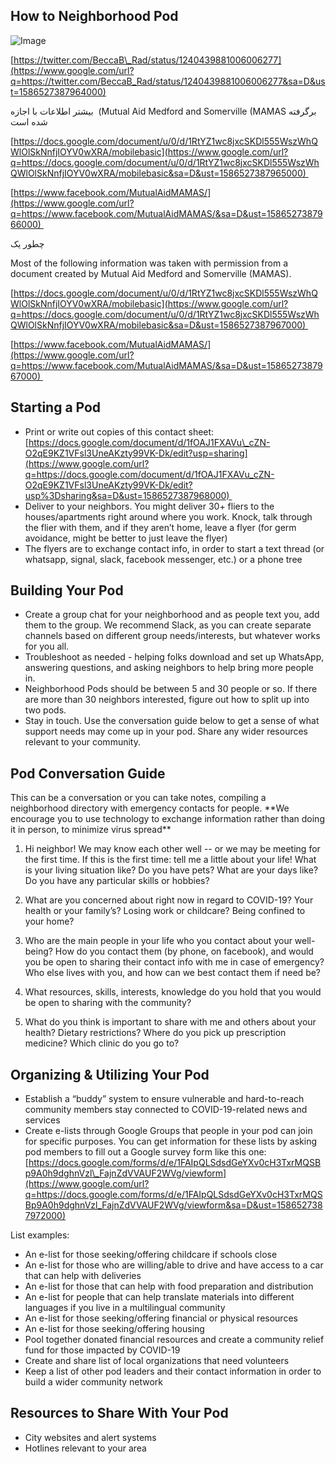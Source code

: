 How to Neighborhood Pod 
-----------------------

![Image](https://lh4.googleusercontent.com/xTZOIYfxJ-Sglyf59wAaqKIlgPPUGhXpkC7yZ7U072Dq3AhYBmOQ1YCGGAfP3HuUq8rtV758RZeIpilrpmIo6rhEZBvEbeCO1AwrgyTdwz-wKWInj4qqhNJKRiel1uyS4QM2gXeM)

[https://twitter.com/BeccaB\_Rad/status/1240439881006006277](https://www.google.com/url?q=https://twitter.com/BeccaB_Rad/status/1240439881006006277&sa=D&ust=1586527387964000)

بیشتر اطلاعات با اجازه  (Mutual Aid Medford and Somerville (MAMAS
برگرفته شده است

[https://docs.google.com/document/u/0/d/1RtYZ1wc8jxcSKDl555WszWhQWlOlSkNnfjIOYV0wXRA/mobilebasic](https://www.google.com/url?q=https://docs.google.com/document/u/0/d/1RtYZ1wc8jxcSKDl555WszWhQWlOlSkNnfjIOYV0wXRA/mobilebasic&sa=D&ust=1586527387965000) 

[https://www.facebook.com/MutualAidMAMAS/](https://www.google.com/url?q=https://www.facebook.com/MutualAidMAMAS/&sa=D&ust=1586527387966000) 

چطور یک

Most of the following information was taken with permission from a
document created by Mutual Aid Medford and Somerville (MAMAS).

[https://docs.google.com/document/u/0/d/1RtYZ1wc8jxcSKDl555WszWhQWlOlSkNnfjIOYV0wXRA/mobilebasic](https://www.google.com/url?q=https://docs.google.com/document/u/0/d/1RtYZ1wc8jxcSKDl555WszWhQWlOlSkNnfjIOYV0wXRA/mobilebasic&sa=D&ust=1586527387967000) 

[https://www.facebook.com/MutualAidMAMAS/](https://www.google.com/url?q=https://www.facebook.com/MutualAidMAMAS/&sa=D&ust=1586527387967000) 

Starting a Pod
--------------

-   Print or write out copies of this contact sheet:
    [https://docs.google.com/document/d/1fOAJ1FXAVu\_cZN-O2qE9KZ1VFsl3UneAKzty99VK-Dk/edit?usp=sharing](https://www.google.com/url?q=https://docs.google.com/document/d/1fOAJ1FXAVu_cZN-O2qE9KZ1VFsl3UneAKzty99VK-Dk/edit?usp%3Dsharing&sa=D&ust=1586527387968000) 
-   Deliver to your neighbors. You might deliver 30+ fliers to the
    houses/apartments right around where you work. Knock, talk through
    the flier with them, and if they aren’t home, leave a flyer (for
    germ avoidance, might be better to just leave the flyer)
-   The flyers are to exchange contact info, in order to start a text
    thread (or whatsapp, signal, slack, facebook messenger, etc.) or a
    phone tree

Building Your Pod
-----------------

-   Create a group chat for your neighborhood and as people text you,
    add them to the group. We recommend Slack, as you can create
    separate channels based on different group needs/interests, but
    whatever works for you all.
-   Troubleshoot as needed - helping folks download and set up WhatsApp,
    answering questions, and asking neighbors to help bring more people
    in.
-   Neighborhood Pods should be between 5 and 30 people or so. If there
    are more than 30 neighbors interested, figure out how to split up
    into two pods.
-   Stay in touch. Use the conversation guide below to get a sense of
    what support needs may come up in your pod. Share any wider
    resources relevant to your community.

Pod Conversation Guide
----------------------

This can be a conversation or you can take notes, compiling a
neighborhood directory with emergency contacts for people. \*\*We
encourage you to use technology to exchange information rather than
doing it in person, to minimize virus spread\*\*

1.  Hi neighbor! We may know each other well -- or we may be meeting for
    the first time. If this is the first time: tell me a little about
    your life! What is your living situation like? Do you have pets?
    What are your days like? Do you have any particular skills or
    hobbies?

1.  What are you concerned about right now in regard to COVID-19? Your
    health or your family’s? Losing work or childcare? Being confined to
    your home?

1.  Who are the main people in your life who you contact about your
    well-being? How do you contact them (by phone, on facebook), and
    would you be open to sharing their contact info with me in case of
    emergency? Who else lives with you, and how can we best contact them
    if need be?

1.  What resources, skills, interests, knowledge do you hold that you
    would be open to sharing with the community?

1.  What do you think is important to share with me and others about
    your health? Dietary restrictions? Where do you pick up prescription
    medicine? Which clinic do you go to?

Organizing & Utilizing Your Pod
-------------------------------

-   Establish a “buddy” system to ensure vulnerable and hard-to-reach
    community members stay connected to COVID-19-related news and
    services
-   Create e-lists through Google Groups that people in your pod can
    join for specific purposes. You can get information for these lists
    by asking pod members to fill out a Google survey form like this
    one:
    [https://docs.google.com/forms/d/e/1FAIpQLSdsdGeYXv0cH3TxrMQSBp9A0h9dghnVzl\_FajnZdVVAUF2WVg/viewform](https://www.google.com/url?q=https://docs.google.com/forms/d/e/1FAIpQLSdsdGeYXv0cH3TxrMQSBp9A0h9dghnVzl_FajnZdVVAUF2WVg/viewform&sa=D&ust=1586527387972000)

List examples:

-   An e-list for those seeking/offering childcare if schools close
-   An e-list for those who are willing/able to drive and have access to
    a car that can help with deliveries
-   An e-list for those that can help with food preparation and
    distribution
-   An e-list for people that can help translate materials into
    different languages if you live in a multilingual community
-   An e-list for those seeking/offering financial or physical resources
-   An e-list for those seeking/offering housing
-   Pool together donated financial resources and create a community
    relief fund for those impacted by COVID-19
-   Create and share list of local organizations that need volunteers
-   Keep a list of other pod leaders and their contact information in
    order to build a wider community network

Resources to Share With Your Pod
--------------------------------

-   City websites and alert systems
-   Hotlines relevant to your area
